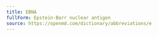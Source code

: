 ```yaml
---
title: EBNA
fullForm: Epstein-Barr nuclear antigen
source: https://openmd.com/dictionary/abbreviations/e
---
```

